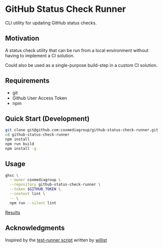 # GitHub Status Check Runner

CLI utility for updating GitHub status checks.

## Motivation

A status check utility that can be run from a local environment without
having to implement a CI solution.

Could also be used as a single-purpose build-step in a custom CI solution.

## Requirements

* git
* Github User Access Token
* npm

## Quick Start (Development)

```bash
git clone git@github.com:coxmediagroup/github-status-check-runner.git
cd github-status-check-runner
npm install
npm run build
npm install -g
```

## Usage

```bash
ghsc \
  --owner coxmediagroup \
  --repository github-status-check-runner \
  --token $GITHUB_TOKEN \
  --context lint \
  -- \
  npm run --silent lint
```

[Results](https://github.com/coxmediagroup/github-status-check-runner/pull/1)

## Acknowledgments

Inspired by the [test-runner script](https://github.com/coxmediagroup/member-center/blob/28d3fa0d0df175cc98277e0954aeb6a1c10d2412/bin/test-runner.js) written by [willist](https://github.com/willist)
